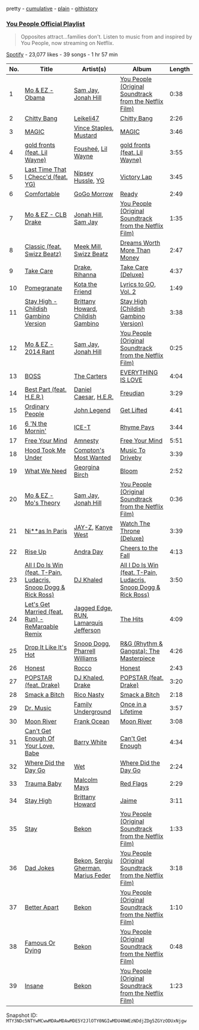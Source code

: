 pretty - [cumulative](/playlists/cumulative/37i9dQZF1DXaCAdy0XnfLy.md) - [plain](/playlists/plain/37i9dQZF1DXaCAdy0XnfLy) - [githistory](https://github.githistory.xyz/mackorone/spotify-playlist-archive/blob/main/playlists/plain/37i9dQZF1DXaCAdy0XnfLy)

### [You People Official Playlist](https://open.spotify.com/playlist/37i9dQZF1DXaCAdy0XnfLy)

> Opposites attract...families don't\. Listen to music from and inspired by You People, now streaming on Netflix.

[Spotify](https://open.spotify.com/user/spotify) - 23,077 likes - 39 songs - 1 hr 57 min

| No. | Title | Artist(s) | Album | Length |
|---|---|---|---|---|
| 1 | [Mo & EZ \- Obama](https://open.spotify.com/track/2ByqWwHWYrQuU7qfzzINWG) | [Sam Jay](https://open.spotify.com/artist/2Ysmf5JLNDRdhjOvoKnnNh), [Jonah Hill](https://open.spotify.com/artist/2pQ8voPNuiMTqIvAdk99sn) | [You People \(Original Soundtrack from the Netflix Film\)](https://open.spotify.com/album/5p6zOqdeXFWq4EPH8sPMlc) | 0:38 |
| 2 | [Chitty Bang](https://open.spotify.com/track/7eUarVRO7tNoJy6WZDhkoR) | [Leikeli47](https://open.spotify.com/artist/0DtXHIvJ8NWBg5pGvsgWnR) | [Chitty Bang](https://open.spotify.com/album/1J0kyst5Prm6tm0WJ7XLgW) | 2:26 |
| 3 | [MAGIC](https://open.spotify.com/track/6yIbOjZve4NIZXccZ0dui4) | [Vince Staples](https://open.spotify.com/artist/68kEuyFKyqrdQQLLsmiatm), [Mustard](https://open.spotify.com/artist/0YinUQ50QDB7ZxSCLyQ40k) | [MAGIC](https://open.spotify.com/album/662UfTtnwM01ukAlJMC7Jq) | 3:46 |
| 4 | [gold fronts \(feat\. Lil Wayne\)](https://open.spotify.com/track/7yOEBtOgzkgN52pfM7SOnm) | [Fousheé](https://open.spotify.com/artist/6trIghKwHRUyxwvm66HLHH), [Lil Wayne](https://open.spotify.com/artist/55Aa2cqylxrFIXC767Z865) | [gold fronts \(feat\. Lil Wayne\)](https://open.spotify.com/album/6zrhRSr8mkBjiklBDFtMub) | 3:55 |
| 5 | [Last Time That I Checc'd \(feat\. YG\)](https://open.spotify.com/track/39xWBHPM4E9MwzEy5gbM7p) | [Nipsey Hussle](https://open.spotify.com/artist/0EeQBlQJFiAfJeVN2vT9s0), [YG](https://open.spotify.com/artist/0A0FS04o6zMoto8OKPsDwY) | [Victory Lap](https://open.spotify.com/album/6rcbbhcm8Os7EiVRHP9Aef) | 3:45 |
| 6 | [Comfortable](https://open.spotify.com/track/7dy55X78saTHG2hnIGYpf7) | [GoGo Morrow](https://open.spotify.com/artist/5DdULwXLSGsEN2nMNoeaCO) | [Ready](https://open.spotify.com/album/4iqAFxy3MJKXwo1E0aYoQ7) | 2:49 |
| 7 | [Mo & EZ \- CLB Drake](https://open.spotify.com/track/4mSFqat7DuJ3FAN28xXxqr) | [Jonah Hill](https://open.spotify.com/artist/2pQ8voPNuiMTqIvAdk99sn), [Sam Jay](https://open.spotify.com/artist/2Ysmf5JLNDRdhjOvoKnnNh) | [You People \(Original Soundtrack from the Netflix Film\)](https://open.spotify.com/album/5p6zOqdeXFWq4EPH8sPMlc) | 1:35 |
| 8 | [Classic \(feat\. Swizz Beatz\)](https://open.spotify.com/track/11BJcNxOLMwQj0mgfzJRlr) | [Meek Mill](https://open.spotify.com/artist/20sxb77xiYeusSH8cVdatc), [Swizz Beatz](https://open.spotify.com/artist/2cADQgiLMjNhbsfeN52Bf3) | [Dreams Worth More Than Money](https://open.spotify.com/album/0VTMuNJ869MDHy9X4BZof7) | 2:47 |
| 9 | [Take Care](https://open.spotify.com/track/124NFj84ppZ5pAxTuVQYCQ) | [Drake](https://open.spotify.com/artist/3TVXtAsR1Inumwj472S9r4), [Rihanna](https://open.spotify.com/artist/5pKCCKE2ajJHZ9KAiaK11H) | [Take Care \(Deluxe\)](https://open.spotify.com/album/6X1x82kppWZmDzlXXK3y3q) | 4:37 |
| 10 | [Pomegranate](https://open.spotify.com/track/1jNKhbKmDgYSHHSCEeMXey) | [Kota the Friend](https://open.spotify.com/artist/2AfU5LYBVCiCtuCCfM7uVX) | [Lyrics to GO, Vol\. 2](https://open.spotify.com/album/0nJ5saIxlohpcXqBR586pH) | 1:49 |
| 11 | [Stay High \- Childish Gambino Version](https://open.spotify.com/track/7d9x9mJPAruRZOieauLHrF) | [Brittany Howard](https://open.spotify.com/artist/4XquDVA8pkg5Lx91No1JxB), [Childish Gambino](https://open.spotify.com/artist/73sIBHcqh3Z3NyqHKZ7FOL) | [Stay High \(Childish Gambino Version\)](https://open.spotify.com/album/1pqm2OlY6O35z5IK8FgIdX) | 3:38 |
| 12 | [Mo & EZ \- 2014 Rant](https://open.spotify.com/track/17IZm1KSolzMKsTiR2jqtg) | [Sam Jay](https://open.spotify.com/artist/2Ysmf5JLNDRdhjOvoKnnNh), [Jonah Hill](https://open.spotify.com/artist/2pQ8voPNuiMTqIvAdk99sn) | [You People \(Original Soundtrack from the Netflix Film\)](https://open.spotify.com/album/5p6zOqdeXFWq4EPH8sPMlc) | 0:25 |
| 13 | [BOSS](https://open.spotify.com/track/4F8V44j8cbjHnXjfW2HruU) | [The Carters](https://open.spotify.com/artist/4fpTMHe34LC5t3h5ztK8qu) | [EVERYTHING IS LOVE](https://open.spotify.com/album/3hCiP4V5Mu3Y0Z8lb70iDp) | 4:04 |
| 14 | [Best Part \(feat\. H.E.R.\)](https://open.spotify.com/track/1RMJOxR6GRPsBHL8qeC2ux) | [Daniel Caesar](https://open.spotify.com/artist/20wkVLutqVOYrc0kxFs7rA), [H.E.R.](https://open.spotify.com/artist/3Y7RZ31TRPVadSFVy1o8os) | [Freudian](https://open.spotify.com/album/3xybjP7r2VsWzwvDQipdM0) | 3:29 |
| 15 | [Ordinary People](https://open.spotify.com/track/2ZA4uMlSZjaoWGFqP1tsLI) | [John Legend](https://open.spotify.com/artist/5y2Xq6xcjJb2jVM54GHK3t) | [Get Lifted](https://open.spotify.com/album/4W6kVnBPgcW8zDYXbRHh2J) | 4:41 |
| 16 | [6 'N the Mornin'](https://open.spotify.com/track/2cBOh97kgDenDOdtKhwU9O) | [ICE\-T](https://open.spotify.com/artist/0eGh2jSWPBX5GuqIHoZJZG) | [Rhyme Pays](https://open.spotify.com/album/267xiIVnif2CUxhbRQk115) | 3:44 |
| 17 | [Free Your Mind](https://open.spotify.com/track/2iLRUi3WPJNYjAE8EGfdqX) | [Amnesty](https://open.spotify.com/artist/13clnHtI56jEGjzqeD0Q1o) | [Free Your Mind](https://open.spotify.com/album/6egPdO2BtKte1CZpOd6Oxj) | 5:51 |
| 18 | [Hood Took Me Under](https://open.spotify.com/track/6QJOEIPT8g3fjdFxibpy2F) | [Compton's Most Wanted](https://open.spotify.com/artist/0SAPzv3jNXclYYSHOnJyjg) | [Music To Driveby](https://open.spotify.com/album/5CfgVk92KTwjlfB66jAEvS) | 3:39 |
| 19 | [What We Need](https://open.spotify.com/track/1VehDmef8S5IPN87Kqjqz9) | [Georgina Birch](https://open.spotify.com/artist/5DyYEbN8Y2iTnhSoRkwajz) | [Bloom](https://open.spotify.com/album/7zEUXsDD0SGInIGKgImUwu) | 2:52 |
| 20 | [Mo & EZ \- Mo's Theory](https://open.spotify.com/track/1PUca3XssinmhHRDZbag3Z) | [Sam Jay](https://open.spotify.com/artist/2Ysmf5JLNDRdhjOvoKnnNh), [Jonah Hill](https://open.spotify.com/artist/2pQ8voPNuiMTqIvAdk99sn) | [You People \(Original Soundtrack from the Netflix Film\)](https://open.spotify.com/album/5p6zOqdeXFWq4EPH8sPMlc) | 0:36 |
| 21 | [Ni\*\*as In Paris](https://open.spotify.com/track/4Li2WHPkuyCdtmokzW2007) | [JAY\-Z](https://open.spotify.com/artist/3nFkdlSjzX9mRTtwJOzDYB), [Kanye West](https://open.spotify.com/artist/5K4W6rqBFWDnAN6FQUkS6x) | [Watch The Throne \(Deluxe\)](https://open.spotify.com/album/2P2Xwvh2xWXIZ1OWY9S9o5) | 3:39 |
| 22 | [Rise Up](https://open.spotify.com/track/0tV8pOpiNsKqUys0ilUcXz) | [Andra Day](https://open.spotify.com/artist/1c4rxrxy8eDLvMVL1DTiBe) | [Cheers to the Fall](https://open.spotify.com/album/6Blubl1glavmervPJa3QVs) | 4:13 |
| 23 | [All I Do Is Win \(feat\. T\-Pain, Ludacris, Snoop Dogg & Rick Ross\)](https://open.spotify.com/track/28jyTDJQyz5IeDTkB1lOuu) | [DJ Khaled](https://open.spotify.com/artist/0QHgL1lAIqAw0HtD7YldmP) | [All I Do Is Win \(feat\. T\-Pain, Ludacris, Snoop Dogg & Rick Ross\)](https://open.spotify.com/album/2pRhflXkaP5ODCpmd2qeD7) | 3:50 |
| 24 | [Let's Get Married \(feat\. Run\) \- ReMarqable Remix](https://open.spotify.com/track/18CODOzJ5DWzWh6kAeKiSC) | [Jagged Edge](https://open.spotify.com/artist/7Aq8lpLMSt1Zxu56pe9bmp), [RUN](https://open.spotify.com/artist/2qFXvV0t7QXlF7Tdc9YTie), [Lamarquis Jefferson](https://open.spotify.com/artist/6eZD2i7kAelKt5z1ytH0Me) | [The Hits](https://open.spotify.com/album/72phYQZz7SLAT9xwK6LMO6) | 4:09 |
| 25 | [Drop It Like It's Hot](https://open.spotify.com/track/2NBQmPrOEEjA8VbeWOQGxO) | [Snoop Dogg](https://open.spotify.com/artist/7hJcb9fa4alzcOq3EaNPoG), [Pharrell Williams](https://open.spotify.com/artist/2RdwBSPQiwcmiDo9kixcl8) | [R&G \(Rhythm & Gangsta\): The Masterpiece](https://open.spotify.com/album/797fkvAtk0iZvP1HHPCWbp) | 4:26 |
| 26 | [Honest](https://open.spotify.com/track/7xvJMqaeAvvcw1CI6e5NBw) | [Rocco](https://open.spotify.com/artist/7IjqLxpglRdDUYta4R82B0) | [Honest](https://open.spotify.com/album/05iQzWMOX07YInrsWN1CeI) | 2:43 |
| 27 | [POPSTAR \(feat\. Drake\)](https://open.spotify.com/track/6EDO9iiTtwNv6waLwa1UUq) | [DJ Khaled](https://open.spotify.com/artist/0QHgL1lAIqAw0HtD7YldmP), [Drake](https://open.spotify.com/artist/3TVXtAsR1Inumwj472S9r4) | [POPSTAR \(feat\. Drake\)](https://open.spotify.com/album/5nNtpPsSUgb9Hlb3dF1gXa) | 3:20 |
| 28 | [Smack a Bitch](https://open.spotify.com/track/1nrsFfACPG4Hnw5AuOpCND) | [Rico Nasty](https://open.spotify.com/artist/2OaHYHb2XcFPvqL3VsyPzU) | [Smack a Bitch](https://open.spotify.com/album/3Ja54bCouLvrDLt3XKzMii) | 2:18 |
| 29 | [Dr\. Music](https://open.spotify.com/track/1wByh7jaxWdzYubbUGHDUg) | [Family Underground](https://open.spotify.com/artist/2ybgf5zrTGN1ENiIF7GV3L) | [Once in a Lifetime](https://open.spotify.com/album/7CB2H6m5FjHzekNE5DD2zi) | 3:57 |
| 30 | [Moon River](https://open.spotify.com/track/41cpvQ2GyGb2BRdIRSsTqK) | [Frank Ocean](https://open.spotify.com/artist/2h93pZq0e7k5yf4dywlkpM) | [Moon River](https://open.spotify.com/album/0iqqnLXoocsMeCYlTw3Q2q) | 3:08 |
| 31 | [Can't Get Enough Of Your Love, Babe](https://open.spotify.com/track/3mWpUEBYnv9SIFWfixSJFx) | [Barry White](https://open.spotify.com/artist/3rfgbfpPSfXY40lzRK7Syt) | [Can't Get Enough](https://open.spotify.com/album/42Si9RbdXYGWQsfNTzjlnG) | 4:34 |
| 32 | [Where Did the Day Go](https://open.spotify.com/track/1yfPd6D3t6HNIo6iJ9tQcY) | [Wet](https://open.spotify.com/artist/2i9uaNzfUtuApAjEf1omV8) | [Where Did the Day Go](https://open.spotify.com/album/2nBR3wE6ZewzoEL8RCjexa) | 2:24 |
| 33 | [Trauma Baby](https://open.spotify.com/track/2QrA62LLiEVHtuuBVkxLe3) | [Malcolm Mays](https://open.spotify.com/artist/1svyqzg4SYrPTGqPnpZf9y) | [Red Flags](https://open.spotify.com/album/7en2lHSBnO3VMNPzWz6mfI) | 2:29 |
| 34 | [Stay High](https://open.spotify.com/track/5zFaNeTwCtsBbMc72FtXVo) | [Brittany Howard](https://open.spotify.com/artist/4XquDVA8pkg5Lx91No1JxB) | [Jaime](https://open.spotify.com/album/3eMBjJtKjZrTi0N9mg6IcR) | 3:11 |
| 35 | [Stay](https://open.spotify.com/track/2U1DQrNwkkotZxgyW3sZVu) | [Bekon](https://open.spotify.com/artist/4VWnuR2hpj6DZNfcpe4e3M) | [You People \(Original Soundtrack from the Netflix Film\)](https://open.spotify.com/album/5p6zOqdeXFWq4EPH8sPMlc) | 1:33 |
| 36 | [Dad Jokes](https://open.spotify.com/track/38ujL5gyUYLF0lh4aHXoWh) | [Bekon](https://open.spotify.com/artist/4VWnuR2hpj6DZNfcpe4e3M), [Sergiu Gherman](https://open.spotify.com/artist/5IUYCeG5ORYA8pNS2Yrqxq), [Marius Feder](https://open.spotify.com/artist/1WHpfRfBgEbM3g4kXn54zv) | [You People \(Original Soundtrack from the Netflix Film\)](https://open.spotify.com/album/5p6zOqdeXFWq4EPH8sPMlc) | 3:18 |
| 37 | [Better Apart](https://open.spotify.com/track/6fOKU0tquifCX7pLlAClXP) | [Bekon](https://open.spotify.com/artist/4VWnuR2hpj6DZNfcpe4e3M) | [You People \(Original Soundtrack from the Netflix Film\)](https://open.spotify.com/album/5p6zOqdeXFWq4EPH8sPMlc) | 1:10 |
| 38 | [Famous Or Dying](https://open.spotify.com/track/5zD3p4ajDSNlAHgzVJ6oWv) | [Bekon](https://open.spotify.com/artist/4VWnuR2hpj6DZNfcpe4e3M) | [You People \(Original Soundtrack from the Netflix Film\)](https://open.spotify.com/album/5p6zOqdeXFWq4EPH8sPMlc) | 0:48 |
| 39 | [Insane](https://open.spotify.com/track/46O8iNdlQHZf7L5JsAKgvi) | [Bekon](https://open.spotify.com/artist/4VWnuR2hpj6DZNfcpe4e3M) | [You People \(Original Soundtrack from the Netflix Film\)](https://open.spotify.com/album/5p6zOqdeXFWq4EPH8sPMlc) | 1:23 |

Snapshot ID: `MTY3NDc5NTYwMCwwMDAwMDAwMDE5Y2JlOTY0NGIwMDU4NWEzNDdjZDg5ZGYzODUxNjgw`
